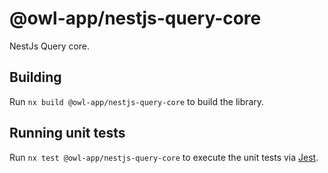 # @owl-app/nestjs-query-core

NestJs Query core.

## Building

Run `nx build @owl-app/nestjs-query-core` to build the library.

## Running unit tests

Run `nx test @owl-app/nestjs-query-core` to execute the unit tests via [Jest](https://jestjs.io).
